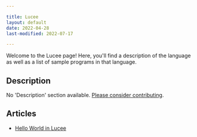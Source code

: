 ```yaml
---

title: Lucee
layout: default
date: 2022-04-28
last-modified: 2022-07-17

---
```


Welcome to the Lucee page! Here, you'll find a description of the language as well as a list of sample programs in that language.

## Description

No 'Description' section available. [Please consider contributing](https://github.com/TheRenegadeCoder/sample-programs-website).

## Articles

- [Hello World in Lucee](https://sampleprograms.io/projects/hello-world/lucee)